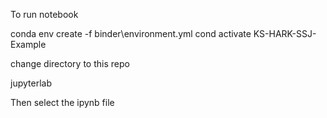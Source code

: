 To run notebook

conda env create -f binder\environment.yml
cond activate KS-HARK-SSJ-Example

change directory to this repo

jupyterlab

Then select the ipynb file
